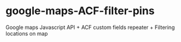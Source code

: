 # google-maps-ACF-filter-pins
Google maps Javascript API + ACF custom fields repeater + Filtering locations on map
